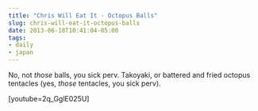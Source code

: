 ```yaml
---
title: "Chris Will Eat It - Octopus Balls"
slug: chris-will-eat-it-octopus-balls
date: 2013-06-18T10:41:04-05:00
tags:
- daily
- japan
---
```

No, not *those* balls, you sick perv. Takoyaki, or battered and fried octopus tentacles (yes, *those* tentacles, you sick perv).

[youtube=2q_GglE025U]

